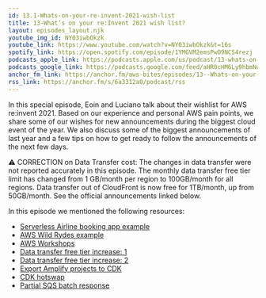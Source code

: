 ```yaml
---
id: 13.1-Whats-on-your-re-invent-2021-wish-list
title: 13-What’s on your re:Invent 2021 wish list?
layout: episodes_layout.njk
youtube_img_id: NY03iwbOkzk
youtube_link: https://www.youtube.com/watch?v=NY03iwbOkzk&t=16s
spotify_link: https://open.spotify.com/episode/1YMGVM2emsPwO9NCS4rezj
podcasts_apple_link: https://podcasts.apple.com/us/podcast/13-whats-on-your-re-invent-2021-wish-list/id1585489017?i=1000543242181
podcasts_google_link: https://podcasts.google.com/feed/aHR0cHM6Ly9hbmNob3IuZm0vcy82YTMzMTJhMC9wb2RjYXN0L3Jzcw/episode/ZGM1ZTBkNWEtMWUwNC00YWRjLTgyN2YtNGZkZjIwZTRjMTk3?sa=X&ved=0CAUQkfYCahcKEwjQ4fnhqPX3AhUAAAAAHQAAAAAQAQ
anchor_fm_link: https://anchor.fm/aws-bites/episodes/13--Whats-on-your-reInvent-2021-wish-list-e1at0s2
rss_link: https://anchor.fm/s/6a3312a0/podcast/rss
---
```



In this special episode, Eoin and Luciano talk about their wishlist for AWS re:invent 2021. Based on our experience and personal AWS pain points, we share some of our wishes for new announcements during the biggest cloud event of the year. We also discuss some of the biggest announcements of last year and a few tips on how to get ready to follow the announcements of the next few days.

⚠ CORRECTION on Data Transfer cost: The changes in data transfer were not reported accurately in this episode. The monthly data transfer free tier limit has changed from 1 GB/month per region to 100GB/month for all regions. Data transfer out of CloudFront is now free for 1TB/month, up from 50GB/month. See the official announcements linked below.

In this episode we mentioned the following resources:

  - [Serverless Airline booking app example](https://github.com/aws-samples/aws-serverless-airline-booking) 
  - [AWS Wild Rydes example](http://www.wildrydes.com/)
  - [AWS Workshops](https://workshops.aws/)
  - [Data transfer free tier increase:  1](https://aws.amazon.com/blogs/aws/aws-free-tier-data-transfer-expansion-100-gb-from-regions-and-1-tb-from-amazon-cloudfront-per-month/)
  - [Data transfer free tier increase: 2](https://aws.amazon.com/about-aws/whats-new/2021/11/aws-price-reduction-data-transfers-internet/) 
  - [Export Amplify projects to CDK](https://aws.amazon.com/about-aws/whats-new/2021/11/aws-amplify-export-amplify-backends-cdk-stacks-integrate-cdk-based-pipelines/)
  - [CDK hotswap](https://aws.amazon.com/about-aws/whats-new/2021/11/aws-cdk-new-releases-api-apprunner-hotswap-amazon-ecs-step-functions/)
  - [Partial SQS batch response](https://aws.amazon.com/about-aws/whats-new/2021/11/aws-lambda-partial-batch-response-sqs-event-source/)
    